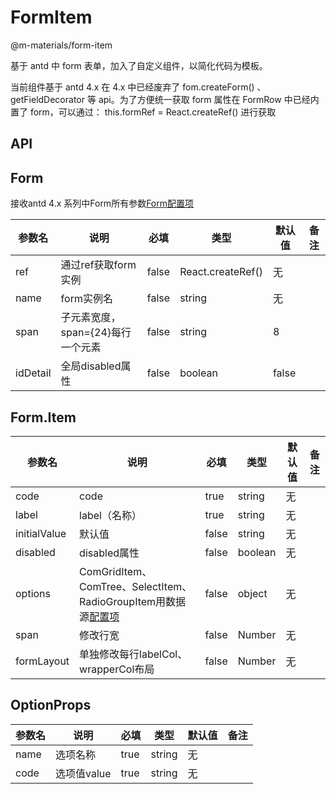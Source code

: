 # FormItem

@m-materials/form-item

基于 antd 中 form 表单，加入了自定义组件，以简化代码为模板。

当前组件基于 antd 4.x
在 4.x 中已经废弃了 fom.createForm() 、 getFieldDecorator 等 api。为了方便统一获取 form 属性在 FormRow 中已经内置了 form，可以通过：
this.formRef = React.createRef()
进行获取

## API


## Form
接收antd 4.x 系列中Form所有参数[Form配置项](https://ant.design/components/form-cn/#Form)


| 参数名        | 说明                        | 必填    | 类型   | 默认值      | 备注        |
| -------------| -------------------------  | ------ | ------ | ---------- | ---------- |
| ref          | 通过ref获取form实例          | false   | React.createRef() | 无         |            |
| name         | form实例名                 | false   | string | 无         |            |
| span         | 子元素宽度，span={24}每行一个元素 | false   | string | 8      |            |
| idDetail     | 全局disabled属性            | false  | boolean| false         |            |




## Form.Item
| 参数名        | 说明                        | 必填    | 类型   | 默认值      | 备注        |
| -------------| -------------------------  | ------ | ------ | ---------- | ---------- |
| code         | code                       | true   | string | 无         |            |
| label        | label（名称）                | true   | string | 无         |            |
| initialValue | 默认值                      | false   | string | 无         |            |
| disabled     | disabled属性                | false  | boolean| 无         |            |
| options      | ComGridItem、ComTree、SelectItem、RadioGroupItem用数据源[配置项](#OptionProps)| false  | object | 无         |            |
| span         | 修改行宽                    | false  | Number  | 无         |            |
| formLayout   | 单独修改每行labelCol、 wrapperCol布局| false  | Number  | 无         |            |



## OptionProps

| 参数名        | 说明                        | 必填    | 类型   | 默认值      | 备注        |
| -------------| -------------------------  | ------ | ------ | ---------- | ---------- |
| name         | 选项名称                     | true   | string | 无         |            |
| code         | 选项值value                 | true   | string | 无         |            |
